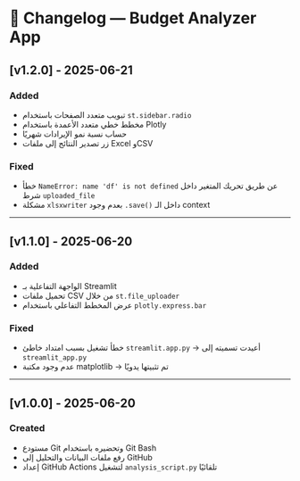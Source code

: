 # 📓 Changelog — Budget Analyzer App

## [v1.2.0] - 2025-06-21
### Added
- تبويب متعدد الصفحات باستخدام `st.sidebar.radio`
- مخطط خطي متعدد الأعمدة باستخدام Plotly
- حساب نسبة نمو الإيرادات شهريًا
- زر تصدير النتائج إلى ملفات Excel وCSV

### Fixed
- خطأ `NameError: name 'df' is not defined` عن طريق تحريك المتغير داخل شرط `uploaded_file`
- مشكلة `xlsxwriter` بعدم وجود `.save()` داخل الـ context

---

## [v1.1.0] - 2025-06-20
### Added
- الواجهة التفاعلية بـ Streamlit
- تحميل ملفات CSV من خلال `st.file_uploader`
- عرض المخطط التفاعلي باستخدام `plotly.express.bar`

### Fixed
- خطأ تشغيل بسبب امتداد خاطئ `streamlit.app.py` → أعيدت تسميته إلى `streamlit_app.py`
- عدم وجود مكتبة matplotlib → تم تثبيتها يدويًا

---

## [v1.0.0] - 2025-06-20
### Created
- مستودع Git وتحضيره باستخدام Git Bash
- رفع ملفات البيانات والتحليل إلى GitHub
- إعداد GitHub Actions لتشغيل `analysis_script.py` تلقائيًا
